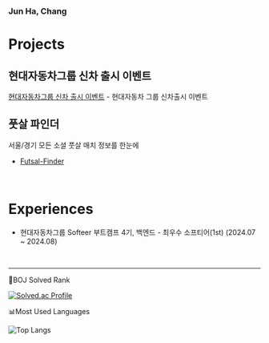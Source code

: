 ### Jun Ha, Chang 

# Projects
## 현대자동차그룹 신차 출시 이벤트

[현대자동차그룹 신차 출시 이벤트](https://github.com/softeerbootcamp4th/Team4-newCar-socket-app-BE) - 현대자동차 그룹 신차출시 이벤트

## 풋살 파인더 
서울/경기 모든 소셜 풋살 매치 정보를 한눈에
- [Futsal-Finder](https://github.com/FutsalFinder)

&nbsp;

# Experiences  
- 현대자동차그룹 Softeer 부트캠프 4기, 백엔드 - 최우수 소프티어(1st) (2024.07 ~ 2024.08)

&nbsp;

---

🏅BOJ Solved Rank

[![Solved.ac Profile](http://mazassumnida.wtf/api/v2/generate_badge?boj=yy4124)](https://solved.ac/yy4124/)

📊Most Used Languages

![Top Langs](https://github-readme-stats.vercel.app/api/top-langs/?username=jun-ha&layout=compact&theme=radical)
<!--
**jun-ha/jun-ha** is a ✨ _special_ ✨ repository because its `README.md` (this file) appears on your GitHub profile.

Here are some ideas to get you started:

- 🔭 I’m currently working on ...
- 🌱 I’m currently learning ...
- 👯 I’m looking to collaborate on ...
- 🤔 I’m looking for help with ...
- 💬 Ask me about ...
- 📫 How to reach me: ...
- 😄 Pronouns: ...
- ⚡ Fun fact: ...
-->
